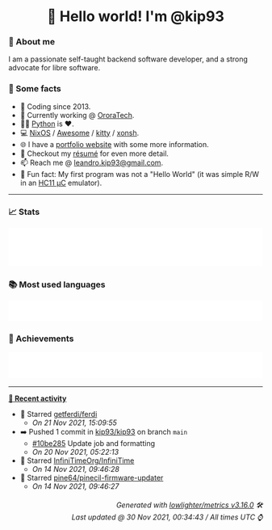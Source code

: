 <!-- README template, populated using this action:
     https://github.com/kip93/kip93/blob/main/.github/workflows/readme.yml. -->

<h1 align="center">👋 Hello world! I'm @kip93</h1> <!-- LOGIN => username -->

### 👤 About me

I am a passionate self-taught backend software developer, and a strong advocate for libre software.


### 💬 Some facts

* 📅 Coding since 2013.
* 💼 Currently working @ [OroraTech](https://ororatech.com/).
* 👨‍💻 [Python](https://github.com/search?q=user%3Akip93&l=python) is ❤️. <!-- LOGIN => username -->
* 💻 [NixOS](https://github.com/NixOS/) /
     [Awesome](https://github.com/awesomeWM/) /
     [kitty](https://github.com/kovidgoyal/kitty/) /
     [xonsh](https://github.com/xonsh/).
* 🌐 I have a [portfolio website](https://kip93.net/) with some more information.
* 📝 Checkout my [résumé](https://kip93.net/resume/) for even more detail.
* 📫 Reach me @ [leandro.kip93@gmail.com](mailto:leandro.kip93@gmail.com).
* 🎲 Fun fact: My first program was not a "Hello World" (it was simple R/W in an [HC11 µC](https://en.wikipedia.org/wiki/68HC11) emulator).


-----------------------------------------------------------------------------------------------------------------------


### 📈 Stats

![](./stats.svg)


### 📚 Most used languages <!-- by percentage, in decreasing order -->

![](./languages.svg)


### 🏅 Achievements

![](./achievements.svg)


-----------------------------------------------------------------------------------------------------------------------


**[📰 Recent activity](https://github.com/kip93)**
* 🌟 Starred [getferdi/ferdi](https://github.com/getferdi/ferdi)
  * *On 21 Nov 2021, 15:09:55*
* ➡️ Pushed 1 commit in [kip93/kip93](https://github.com/kip93/kip93) on branch `main`
  * [#10be285](https://github.com/kip93/kip93/commit/10be285) Update job and formatting
  * *On 20 Nov 2021, 05:22:13*
* 🌟 Starred [InfiniTimeOrg/InfiniTime](https://github.com/InfiniTimeOrg/InfiniTime)
  * *On 14 Nov 2021, 09:46:28*
* 🌟 Starred [pine64/pinecil-firmware-updater](https://github.com/pine64/pinecil-firmware-updater)
  * *On 14 Nov 2021, 09:46:27*
 <!-- Last activity -->


<h6 align="right"><em>
    Generated with <a href="https://github.com/lowlighter/metrics/tree/latest/">lowlighter/metrics v3.16.0</a> 🛠️<br> <!-- VERSION => MAJOR.minor.patch -->
    Last updated @ 30 Nov 2021, 00:34:43 / All times UTC ⌚ <!-- meta.generated => DD/MM/YYYY, hh:mm -->
</em></h6>
